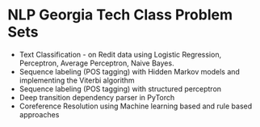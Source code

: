 # NLP Georgia Tech Class Problem Sets
<ul>
<li>Text Classification - on Redit data using Logistic Regression, Perceptron, Average Perceptron, Naive Bayes.</li>
<li>Sequence labeling (POS tagging) with Hidden Markov models and implementing the Viterbi algorithm</li>
<li>Sequence labeling (POS tagging) with  structured perceptron</li>
<li>Deep transition dependency parser in PyTorch</li>
<li>Coreference Resolution using Machine learning based and rule based approaches</li>
</ul>
